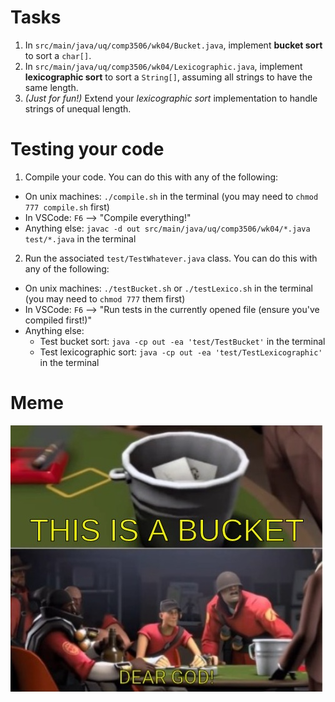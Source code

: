 # Tasks
1. In `src/main/java/uq/comp3506/wk04/Bucket.java`, implement **bucket sort** to sort a `char[]`.
2. In `src/main/java/uq/comp3506/wk04/Lexicographic.java`, implement **lexicographic sort** to sort a `String[]`, assuming all strings to have the same length.
3. *(Just for fun!)* Extend your *lexicographic sort* implementation to handle strings of unequal length.

# Testing your code
1. Compile your code. You can do this with any of the following:
  - On unix machines: `./compile.sh` in the terminal (you may need to `chmod 777 compile.sh` first)
  - In VSCode: `F6` --> "Compile everything!"
  - Anything else: `javac -d out src/main/java/uq/comp3506/wk04/*.java test/*.java` in the terminal
2. Run the associated `test/TestWhatever.java` class. You can do this with any of the following:
  - On unix machines: `./testBucket.sh` or `./testLexico.sh` in the terminal (you may need to `chmod 777` them first)
  - In VSCode: `F6` --> "Run tests in the currently opened file (ensure you've compiled first!)"
  - Anything else:
    - Test bucket sort: `java -cp out -ea 'test/TestBucket'` in the terminal
    - Test lexicographic sort: `java -cp out -ea 'test/TestLexicographic'` in the terminal

# Meme
<img src="./bucket.webp" alt="Dear God">
